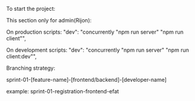
To start the project:


This section only for admin(Rijon):

On production scripts:
 "dev": "concurrently \"npm run server\" \"npm run client\"",

 On development scripts:
  "dev": "concurrently \"npm run server\" \"npm run client:dev\"",


  Branching strategy:


sprint-01-[feature-name]-[frontend/backend]-[developer-name]

example:
sprint-01-registration-frontend-efat